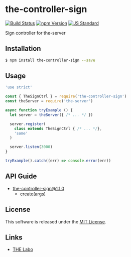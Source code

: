 the-controller-sign
==========

<!---
This file is generated by ape-tmpl. Do not update manually.
--->

<!-- Badge Start -->
<a name="badges"></a>

[![Build Status][bd_travis_shield_url]][bd_travis_url]
[![npm Version][bd_npm_shield_url]][bd_npm_url]
[![JS Standard][bd_standard_shield_url]][bd_standard_url]

[bd_repo_url]: https://github.com/the-labo/the-controller-sign
[bd_travis_url]: http://travis-ci.org/the-labo/the-controller-sign
[bd_travis_shield_url]: http://img.shields.io/travis/the-labo/the-controller-sign.svg?style=flat
[bd_travis_com_url]: http://travis-ci.com/the-labo/the-controller-sign
[bd_travis_com_shield_url]: https://api.travis-ci.com/the-labo/the-controller-sign.svg?token=
[bd_license_url]: https://github.com/the-labo/the-controller-sign/blob/master/LICENSE
[bd_codeclimate_url]: http://codeclimate.com/github/the-labo/the-controller-sign
[bd_codeclimate_shield_url]: http://img.shields.io/codeclimate/github/the-labo/the-controller-sign.svg?style=flat
[bd_codeclimate_coverage_shield_url]: http://img.shields.io/codeclimate/coverage/github/the-labo/the-controller-sign.svg?style=flat
[bd_gemnasium_url]: https://gemnasium.com/the-labo/the-controller-sign
[bd_gemnasium_shield_url]: https://gemnasium.com/the-labo/the-controller-sign.svg
[bd_npm_url]: http://www.npmjs.org/package/the-controller-sign
[bd_npm_shield_url]: http://img.shields.io/npm/v/the-controller-sign.svg?style=flat
[bd_standard_url]: http://standardjs.com/
[bd_standard_shield_url]: https://img.shields.io/badge/code%20style-standard-brightgreen.svg

<!-- Badge End -->


<!-- Description Start -->
<a name="description"></a>

Sign controller for the-server

<!-- Description End -->


<!-- Overview Start -->
<a name="overview"></a>



<!-- Overview End -->


<!-- Sections Start -->
<a name="sections"></a>

<!-- Section from "doc/guides/01.Installation.md.hbs" Start -->

<a name="section-doc-guides-01-installation-md"></a>

Installation
-----

```bash
$ npm install the-controller-sign --save
```


<!-- Section from "doc/guides/01.Installation.md.hbs" End -->

<!-- Section from "doc/guides/02.Usage.md.hbs" Start -->

<a name="section-doc-guides-02-usage-md"></a>

Usage
---------

```javascript
'use strict'

const { TheSignCtrl } = require('the-controller-sign')
const theServer = require('the-server')

async function tryExample () {
  let server = theServer({ /* ... */ })

  server.register(
    class extends TheSignCtrl { /* ... */},
    'some'
  )

  server.listen(3000)
}

tryExample().catch((err) => console.error(err))

```


<!-- Section from "doc/guides/02.Usage.md.hbs" End -->

<!-- Section from "doc/guides/10.API Guide.md.hbs" Start -->

<a name="section-doc-guides-10-a-p-i-guide-md"></a>

API Guide
-----

+ [the-controller-sign@1.1.0](./doc/api/api.md)
  + [create(args)](./doc/api/api.md#the-controller-sign-function-create)


<!-- Section from "doc/guides/10.API Guide.md.hbs" End -->


<!-- Sections Start -->


<!-- LICENSE Start -->
<a name="license"></a>

License
-------
This software is released under the [MIT License](https://github.com/the-labo/the-controller-sign/blob/master/LICENSE).

<!-- LICENSE End -->


<!-- Links Start -->
<a name="links"></a>

Links
------

+ [THE Labo][t_h_e_labo_url]

[t_h_e_labo_url]: https://github.com/the-labo

<!-- Links End -->
